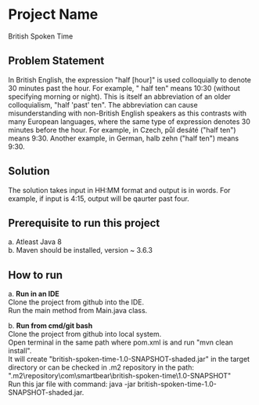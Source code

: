   # Project Name
British Spoken Time

## Problem Statement
In British English, the expression "half [hour]" is used colloquially to denote 30 minutes past the hour. For example, " half ten" means 10:30 
(without specifying morning or night). This is itself an abbreviation of an older colloquialism, "half 'past' ten". The abbreviation can cause misunderstanding with 
non-British English speakers as this contrasts with many European languages, where the same type of expression denotes 30 minutes before the hour. 
For example, in Czech, půl desáté ("half ten") means 9:30. Another example, in German, halb zehn ("half ten") means 9:30. 

## Solution

The solution takes input in HH:MM format and output is in words.
For example, if input is 4:15, output will be qaurter past four.

## Prerequisite to run this project

a. Atleast Java 8  
b. Maven should be installed, version ~ 3.6.3

## How to run

a. **Run in an IDE**  
 Clone the project from github into the IDE.  
 Run the main method from Main.java class.  

b. **Run from cmd/git bash**  
  Clone the project from github into local system.  
  Open terminal in the same path where pom.xml is and run "mvn clean install".  
  It will create "british-spoken-time-1.0-SNAPSHOT-shaded.jar" in the target directory or can be checked in .m2 repository in the path: ".m2\repository\com\smartbear\british-spoken-time\1.0-SNAPSHOT\"  
  Run this jar file with command: java -jar british-spoken-time-1.0-SNAPSHOT-shaded.jar.


